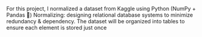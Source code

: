 For this project, I normalized a dataset from Kaggle using Python (NumPy + Pandas 🐼)
Normalizing: designing relational database systems to minimize redundancy & dependency. The dataset will be organized into tables to ensure each element is stored just once
